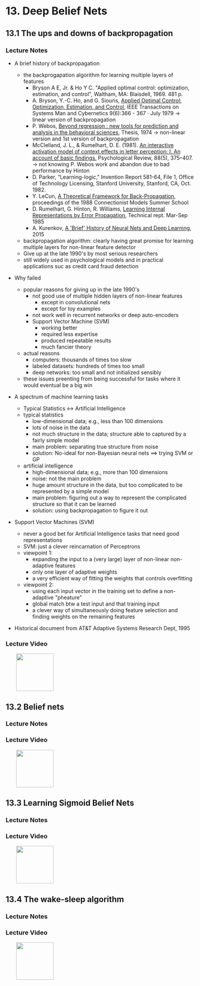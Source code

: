 # 13. Deep Belief Nets

## 13.1 The ups and downs of backpropagation

### Lecture Notes

+ A brief history of backpropagation
  + the backprogapation algorithm for learning multiple layers of features
    + Bryson A E, Jr. & Ho Y C. "Applied optimal control: optimization, estimation, and control",  Waltham, MA: Blaisdell, 1969. 481 p.
    + A. Bryson, Y.-C. Ho, and G. Siouris, [Applied Optimal Control: Optimization, Estimation, and Control](https://www.researchgate.net/profile/Y-C_Ho/publication/3116618_Applied_Optimal_Control_Optimization_Estimation_and_Control/links/5b7abdeaa6fdcc5f8b56a7df/Applied-Optimal-Control-Optimization-Estimation-and-Control.pdf), IEEE Transactions on Systems Man and Cybernetics 9(6):366 - 367 · July 1979  $\to$ linear version of backpropagation
    + P. Webos, [Beyond regression : new tools for prediction and analysis in the behavioral sciences](https://www.researchgate.net/profile/Paul_Werbos/publication/35657389_Beyond_regression_new_tools_for_prediction_and_analysis_in_the_behavioral_sciences/links/576ac78508aef2a864d20964/Beyond-regression-new-tools-for-prediction-and-analysis-in-the-behavioral-sciences.pdf), Thesis, 1974 $\to$ non-linear version and 1st version of backpropagation
    + McClelland, J. L., & Rumelhart, D. E. (1981). [An interactive activation model of context effects in letter perception: I. An account of basic findings.](https://psycnet.apa.org/doi/10.1037/0033-295X.88.5.375) Psychological Review, 88(5), 375–407. $\to$ not knowing P. Webos work and abandon due to bad performance by Hinton
    + D. Parker, “Learning-logic," Invention Report 581-64, File 1, Office of Technology Licensing, Stanford University, Stanford, CA, Oct. 1982.
    + Y. LeCun, [A Theoretical Framework for Back-Propagation](http://yann.lecun.com/exdb/publis/pdf/lecun-88.pdf), proceedings of the 1988 Connectionist Models Summer School
    + D. Rumelhart, G. Hinton, R. Williams, [Learning Internal Representations by Error Propagation](https://apps.dtic.mil/dtic/tr/fulltext/u2/a164453.pdf), Technical rept. Mar-Sep 1985
    + A. Kurenkov, [A 'Brief' History of Neural Nets and Deep Learning](http://www.andreykurenkov.com/writing/ai/a-brief-history-of-neural-nets-and-deep-learning/), 2015
  + backpropagation algorithm: clearly having great promise for learning multiple layers for non-linear feature detector
  + Give up at the late 1990's by most serious researchers
  + still widely used in psychological models and in practical applications suc as credit card fraud detection

+ Why failed
  + popular reasons for giving up in the late 1990's
    + not good use of multiple hidden layers of non-linear features
      + except in convolutional nets
      + except for toy examples
    + not work well in recurrent networks or deep auto-encoders
    + Support Vector Machine (SVM)
      + working better
      + required less expertise
      + produced repeatable results
      + much fancier theory
  + actual reasons
    + computers: thousands of times too slow
    + labeled datasets: hundreds of times too small
    + deep networks: too small and not initialized sensibly
  + these issues preenting from being successful for tasks where it would eventual be a big win

+ A spectrum of machine learning tasks
  + Typical Statistics $\longleftrightarrow$ Artificial Intelligence
  + typical statistics
    + low-dimensional data; e.g., less than 100 dimensions
    + lots of noise in the data
    + not much structure in the data; structure able to captured by a fairly simple model
    + main problem: separating true structure from noise
    + solution: No-ideal for non-Bayesian neural nets $\implies$ trying SVM or GP
  + artificial intelligence
    + high-dimensional data; e.g., more than 100 dimensions
    + noise: not the main problem
    + huge amount structure in the data, but too complicated to be represented by a simple model
    + main problem: figuring out a way to represent the complicated structure so that it can be learned
    + solution: using backpropagation to figure it out

+ Support Vector Machines (SVM)
  + never a good bet for Artificial Intelligence tasks that need good representations
  + SVM: just a clever reincarnation of Perceptrons
  + viewpoint 1:
    + expanding the input to a (very large) layer of non-linear <span style="color: re;">non-adaptive</span> features
    + only one layer of adaptive weights
    + a very efficient way of fitting the weights that controls overfitting
  + viewpoint 2:
    + using each input vector in the training set to define a <span style="color: re;">non-adaptive</span> "pheature"
    + global match btw a test input and that training input
    + a clever way of simultaneously doing feature selection and finding weights on the remaining features

+ Historical document from AT&T Adaptive Systems Research Dept, 1995



### Lecture Video

<a href="url" target="_BLANK">
  <img style="margin-left: 2em;" src="http://www.multipelife.com/wp-content/uploads/2016/08/video-converter-software.png" width=100/>
</a><br/>


## 13.2 Belief nets

### Lecture Notes




### Lecture Video

<a href="url" target="_BLANK">
  <img style="margin-left: 2em;" src="http://www.multipelife.com/wp-content/uploads/2016/08/video-converter-software.png" width=100/>
</a><br/>


## 13.3 Learning Sigmoid Belief Nets

### Lecture Notes




### Lecture Video

<a href="url" target="_BLANK">
  <img style="margin-left: 2em;" src="http://www.multipelife.com/wp-content/uploads/2016/08/video-converter-software.png" width=100/>
</a><br/>


## 13.4 The wake-sleep algorithm

### Lecture Notes




### Lecture Video

<a href="url" target="_BLANK">
  <img style="margin-left: 2em;" src="http://www.multipelife.com/wp-content/uploads/2016/08/video-converter-software.png" width=100/>
</a><br/>

